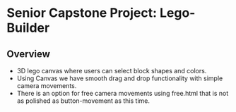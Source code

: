 # Senior Capstone Project: Lego-Builder

## Overview
- 3D lego canvas where users can select block shapes and colors.
- Using Canvas we have smooth drag and drop functionality with simple camera movements.
- There is an option for free camera movements using free.html that is not as polished as button-movement as this time.
